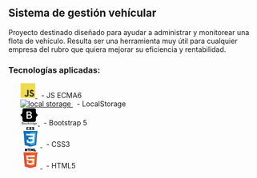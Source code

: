 ## Sistema de gestión vehícular

<p>Proyecto destinado diseñado para ayudar a administrar y monitorear una flota de vehículo. Resulta ser una herramienta muy útil para cualquier empresa del rubro que quiera mejorar su eficiencia y rentabilidad.</p>

### Tecnologías aplicadas:

<ul>
<a href="https://developer.mozilla.org/en-US/docs/Web/JavaScript" target="_blank" rel="noreferrer">
        <img src="https://raw.githubusercontent.com/devicons/devicon/master/icons/javascript/javascript-original.svg" alt="javascript" width="30" height="30"/>
    </a>        &nbsp;&nbsp;- JS ECMA6<br>
<a href="https://raw.githubusercontent.com/devicons/devicon/master/icons/bootstrap/bootstrap-plain-wordmark.svg" target="_blank" rel="noreferrer">
        <img src="https://www.svgrepo.com/show/140748/database.svg" alt="local storage" width="40" height="40"/>
    </a>        &nbsp;&nbsp;- LocalStorage<br>
<a href="https://raw.githubusercontent.com/devicons/devicon/master/icons/bootstrap/bootstrap-plain-wordmark.svg" target="_blank" rel="noreferrer">
        <img src="https://raw.githubusercontent.com/devicons/devicon/master/icons/bootstrap/bootstrap-plain-wordmark.svg" alt="bootstrap" width="35" height="35"/>
    </a>        &nbsp;&nbsp;- Bootstrap 5<br> 
<a href="https://www.w3schools.com/css/" target="_blank" rel="noreferrer">
        <img src="https://raw.githubusercontent.com/devicons/devicon/master/icons/css3/css3-original-wordmark.svg" alt="css3" width="40" height="40"/>
    </a>        &nbsp;&nbsp;- CSS3<br> 
<a href="https://www.w3schools.com/html/" target="_blank" rel="noreferrer">
        <img src="https://raw.githubusercontent.com/devicons/devicon/master/icons/html5/html5-original-wordmark.svg" alt="html5" width="40" height="40"/>
     </a>       &nbsp;&nbsp;- HTML5<br>  
</ul>
